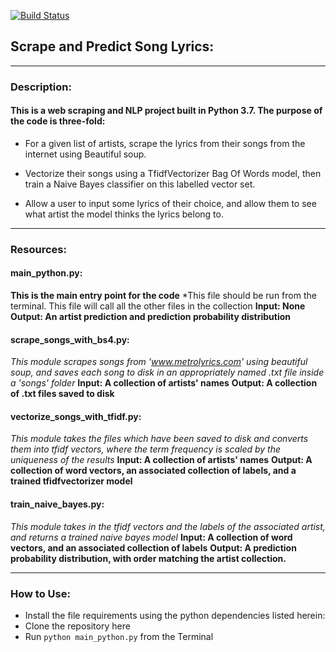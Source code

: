 [![Build Status](https://travis-ci.com/gadsbytom/scrape_nlp.svg?token=Tpiw6Pgr2hkqhx56K1bL&branch=master)](https://travis-ci.com/gadsbytom/scrape_nlp)

## Scrape and Predict Song Lyrics:
---
### Description:
#### This is a web scraping and NLP project built in Python 3.7. The purpose of the code is three-fold:

* For a given list of artists, scrape the lyrics from their songs from the internet using Beautiful soup.

* Vectorize their songs using a TfidfVectorizer Bag Of Words model, then train a Naive Bayes classifier on this labelled vector set.

* Allow a user to input some lyrics of their choice, and allow them to see what artist the model thinks the lyrics belong to.
---
### Resources:

#### main_python.py:
**This is the main entry point for the code**
*This file should be run from the terminal. This file will call all the other files in the collection
**Input: None**
**Output: An artist prediction and prediction probability distribution**

#### scrape_songs_with_bs4.py:
*This module scrapes songs from 'www.metrolyrics.com' using beautiful soup, and saves each song to disk in an appropriately named .txt file inside a 'songs' folder*
**Input: A collection of artists' names**
**Output: A collection of .txt files saved to disk**

#### vectorize_songs_with_tfidf.py:
*This module takes the files which have been saved to disk and converts them into tfidf vectors, where the term frequency is scaled by the uniqueness of the results*
**Input: A collection of artists' names**
**Output: A collection of word vectors, an associated collection of labels, and a trained tfidfvectorizer model**

#### train_naive_bayes.py:
*This module takes in the tfidf vectors and the labels of the associated artist, and returns a trained naive bayes model*
**Input:  A collection of word vectors, and an associated collection of labels**
**Output: A prediction probability distribution, with order matching the artist collection.**

---
### How to Use:

* Install the file requirements using the python dependencies listed herein:
* Clone the repository here
* Run `python main_python.py` from the Terminal

